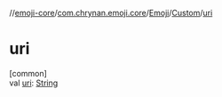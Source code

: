 //[emoji-core](../../../../index.md)/[com.chrynan.emoji.core](../../index.md)/[Emoji](../index.md)/[Custom](index.md)/[uri](uri.md)

# uri

[common]\
val [uri](uri.md): [String](https://kotlinlang.org/api/latest/jvm/stdlib/kotlin/-string/index.html)
